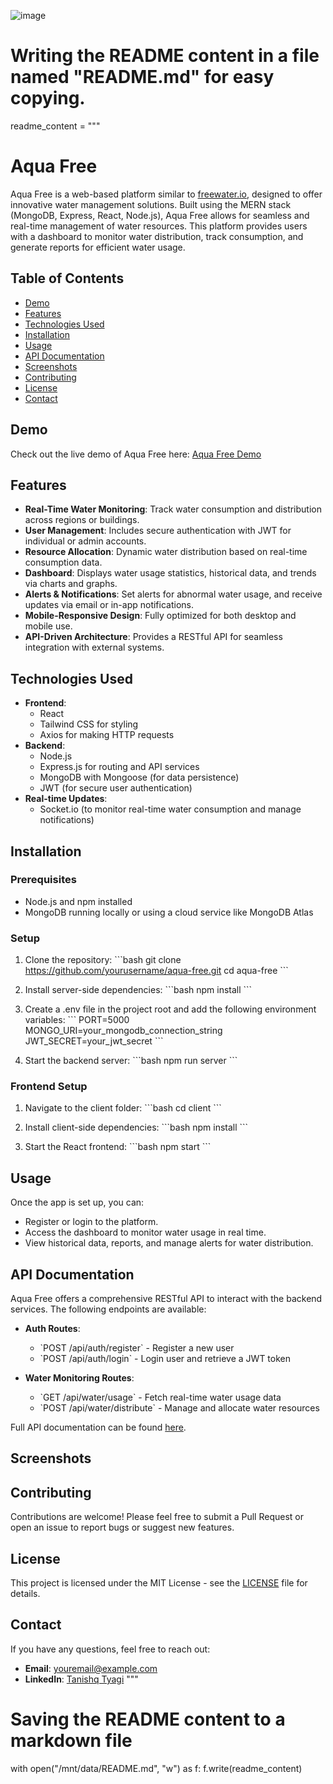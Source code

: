 ![image](https://github.com/user-attachments/assets/05666254-da30-478e-8e5c-4046e2fa4c44)

# Writing the README content in a file named "README.md" for easy copying.
readme_content = """
# Aqua Free

Aqua Free is a web-based platform similar to [freewater.io](https://freewater.io), designed to offer innovative water management solutions. Built using the MERN stack (MongoDB, Express, React, Node.js), Aqua Free allows for seamless and real-time management of water resources. This platform provides users with a dashboard to monitor water distribution, track consumption, and generate reports for efficient water usage.

## Table of Contents

- [Demo](#demo)
- [Features](#features)
- [Technologies Used](#technologies-used)
- [Installation](#installation)
- [Usage](#usage)
- [API Documentation](#api-documentation)
- [Screenshots](#screenshots)
- [Contributing](#contributing)
- [License](#license)
- [Contact](#contact)

## Demo

Check out the live demo of Aqua Free here: [Aqua Free Demo](#)

## Features

- **Real-Time Water Monitoring**: Track water consumption and distribution across regions or buildings.
- **User Management**: Includes secure authentication with JWT for individual or admin accounts.
- **Resource Allocation**: Dynamic water distribution based on real-time consumption data.
- **Dashboard**: Displays water usage statistics, historical data, and trends via charts and graphs.
- **Alerts & Notifications**: Set alerts for abnormal water usage, and receive updates via email or in-app notifications.
- **Mobile-Responsive Design**: Fully optimized for both desktop and mobile use.
- **API-Driven Architecture**: Provides a RESTful API for seamless integration with external systems.

## Technologies Used

- **Frontend**: 
  - React
  - Tailwind CSS for styling
  - Axios for making HTTP requests
- **Backend**: 
  - Node.js
  - Express.js for routing and API services
  - MongoDB with Mongoose (for data persistence)
  - JWT (for secure user authentication)
- **Real-time Updates**: 
  - Socket.io (to monitor real-time water consumption and manage notifications)

## Installation

### Prerequisites

- Node.js and npm installed
- MongoDB running locally or using a cloud service like MongoDB Atlas

### Setup

1. Clone the repository:
   \`\`\`bash
   git clone https://github.com/yourusername/aqua-free.git
   cd aqua-free
   \`\`\`

2. Install server-side dependencies:
   \`\`\`bash
   npm install
   \`\`\`

3. Create a .env file in the project root and add the following environment variables:
   \`\`\`
   PORT=5000
   MONGO_URI=your_mongodb_connection_string
   JWT_SECRET=your_jwt_secret
   \`\`\`

4. Start the backend server:
   \`\`\`bash
   npm run server
   \`\`\`

### Frontend Setup

1. Navigate to the client folder:
   \`\`\`bash
   cd client
   \`\`\`

2. Install client-side dependencies:
   \`\`\`bash
   npm install
   \`\`\`

3. Start the React frontend:
   \`\`\`bash
   npm start
   \`\`\`

## Usage

Once the app is set up, you can:

- Register or login to the platform.
- Access the dashboard to monitor water usage in real time.
- View historical data, reports, and manage alerts for water distribution.

## API Documentation

Aqua Free offers a comprehensive RESTful API to interact with the backend services. The following endpoints are available:

- **Auth Routes**:
  - \`POST /api/auth/register\` - Register a new user
  - \`POST /api/auth/login\` - Login user and retrieve a JWT token

- **Water Monitoring Routes**:
  - \`GET /api/water/usage\` - Fetch real-time water usage data
  - \`POST /api/water/distribute\` - Manage and allocate water resources

Full API documentation can be found [here](#).

## Screenshots

<!-- Add relevant screenshots to show the UI and features -->

## Contributing

Contributions are welcome! Please feel free to submit a Pull Request or open an issue to report bugs or suggest new features.

## License

This project is licensed under the MIT License - see the [LICENSE](LICENSE) file for details.

## Contact

If you have any questions, feel free to reach out:

- **Email**: youremail@example.com
- **LinkedIn**: [Tanishq Tyagi](#)
"""

# Saving the README content to a markdown file
with open("/mnt/data/README.md", "w") as f:
    f.write(readme_content)

